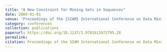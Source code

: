 ```yaml
---
title: "A New Constraint for Mining Sets in Sequences"
date: 2009-01-01
venue: 'Proceedings of the {SIAM} International Conference on Data Mining, {SDM} 2009, April 30 - May 2, 2009, Sparks, Nevada, {USA}'
category: conferences
collection: publications
paperurl: https://doi.org/10.1137/1.9781611972795.28
permalink: 
citation: Proceedings of the SIAM International Conference on Data Mining, SDM 2009, April 30 - May 2, 2009, Sparks, Nevada, USA.
---
```

